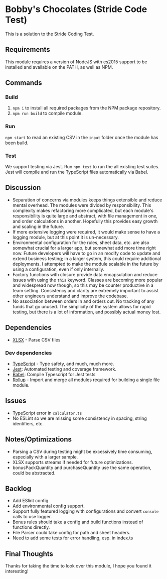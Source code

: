 # Bobby's Chocolates (Stride Code Test)
This is a solution to the Stride Coding Test.

## Requirements
This module requires a version of NodeJS with es2015 support to be installed and available on the PATH, as well as NPM.

## Commands
### Build
1) `npm i` to install all required packages from the NPM package repository.
2) `npm run build` to compile module.

### Run
`npm start` to read an existing CSV in the `input` folder once the module has been build.

### Test
We support testing via Jest.  Run `npm test` to run the all existing test suites.
Jest will compile and run the TypeScript files automatically via Babel.

## Discussion
 - Separation of concerns via modules keeps things extensible and reduce mental overhead.  The modules were divided by responsibility.  This complexity makes refactoring more complicated, but each module's responsibility is quite large and abstract, with file management in one, and order calculations in another.  Hopefully this provides easy growth and scaling in the future.  
 -  If more extensive logging were required, it would make sense to have a logging module, but at this point it is un-necessary.  
 -  Environmental configuration for the rules, sheet data, etc. are also somewhat crucial for a larger app, but somewhat add more time right now.  Future developers will have to go in an modify code to update and extend business testing; in a larger system, this could require additional deployments. I attempted to make the module scalable in the future by using a configuration, even if only internally.
 - Factory functions with closure provide data encapsulation and reduce issues with using the `this` keyword.  Classes are becoming more popular and widespread now though, so this may be counter productive in a team setting.  Consistency and clarity are extremely important to assist other engineers understand and improve the codebase.
 - No association between orders in and orders out.  No tracking of any funds that go unused.  The simplicity of the system allows for rapid testing, but there is a lot of information, and possibly actual money lost.
 
## Dependencies
- [XLSX](https://docs.sheetjs.com/#json) - Parse CSV files

### Dev dependencies
- [TypeScript](https://www.typescriptlang.org/) - Type safety, and much, much more.
- [Jest](https://jestjs.io/docs/en): Automated testing and coverage framework.
- [Babel](https://babeljs.io/): Compile Typescript for Jest tests
- [Rollup](https://rollupjs.org/guide/en) - Import and merge all modules required for building a single file module.

## Issues
- TypeScript error in `calculator.ts`
- No ESLint so we are missing some consistency in spacing, string identifiers, etc.

## Notes/Optimizations
- Parsing a CSV during testing might be excessively time consuming, especially with a larger sample.
- XLSX supports streams if needed for future optimizations.
- bonusPackQuantity and purchaseQuantity use the same operation, could be abstracted.

## Backlog
- Add ESlint config.
- Add environmental config support.
- Support fully featured logging with configurations and convert `console` calls to use logger.
- Bonus rules should take a config and build functions instead of functions directly.
- File Parser could take config for path and sheet headers.
- Need to add some tests for error handling, esp. in index.ts

## Final Thoughts
Thanks for taking the time to look over this module, I hope you found it interesting!